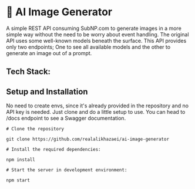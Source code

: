 # 🤖 AI Image Generator

A simple REST API consuming SubNP.com to generate images in a more simple way without the need to be worry about event handling. The original API uses some well-known models beneath the surface. This API provides only two endpoints; One to see all available models and the other to generate an image out of a prompt.

## Tech Stack:


## Setup and Installation

No need to create envs, since it's already provided in the repository and no API key is needed. Just clone and do a little setup to use.
You can head to /docs endpoint to see a Swagger documentation.

```
# Clone the repository

git clone https://github.com/realalikhazaei/ai-image-generator

# Install the required dependencies:

npm install

# Start the server in development environment:

npm start
```
